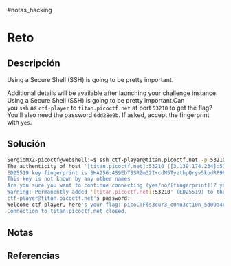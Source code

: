 #notas_hacking
# Reto
## Descripción
Using a Secure Shell (SSH) is going to be pretty important.

Additional details will be available after launching your challenge instance.
Using a Secure Shell (SSH) is going to be pretty important.Can you `ssh` as `ctf-player` to `titan.picoctf.net` at port `53210` to get the flag?You'll also need the password `6dd28e9b`. If asked, accept the fingerprint with `yes`.
## Solución
```bash
SergioMXZ-picoctf@webshell:~$ ssh ctf-player@titan.picoctf.net -p 53210
The authenticity of host '[titan.picoctf.net]:53210 ([3.139.174.234]:53210)' can't be established.
ED25519 key fingerprint is SHA256:4S9EbTSSRZm32I+cdM5TyzthpQryv5kudRP9PIKT7XQ.
This key is not known by any other names
Are you sure you want to continue connecting (yes/no/[fingerprint])? yes
Warning: Permanently added '[titan.picoctf.net]:53210' (ED25519) to the list of known hosts.
ctf-player@titan.picoctf.net's password: 
Welcome ctf-player, here's your flag: picoCTF{s3cur3_c0nn3ct10n_5d09a462}
Connection to titan.picoctf.net closed.
```
## Notas
## Referencias
